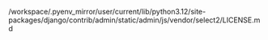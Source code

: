 /workspace/.pyenv_mirror/user/current/lib/python3.12/site-packages/django/contrib/admin/static/admin/js/vendor/select2/LICENSE.md